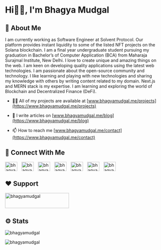 # Hi👋🏻, I'm Bhagya Mudgal 
  
## 🚀 About Me

I am currently working as Software Engineer at Solvent Protocol. Our platform provides instant liquidity to some of the listed NFT projects on the Solana blockchain. I am a final year undergraduate student pursuing my graduation in Bachelor’s of Computer Application (BCA) from Maharaja Surajmal Institute, New Delhi. I love to create unique and amazing things on the web. I am keen on developing quality applications using the latest web technologies. I am passionate about the open-source community and technology. I like learning and playing with new technologies and sharing my knowledge with others by writing content related to my domain. Next.js and MERN stack is my expertise. I am learning and exploring the world of Blockchain and Decentralized Finance (DeFi).

- 👨‍💻 All of my projects are available at [www.bhagyamudgal.me/projects](https://www.bhagyamudgal.me/projects)

- 📝 I write articles on [www.bhagyamudgal.me/blog](https://www.bhagyamudgal.me/blog)

- 📫 How to reach me [www.bhagyamudgal.me/contact](https://www.bhagyamudgal.me/contact)


## 🔗 Connect With Me
<p align="left">
<a href="https://dev.to/bhagyamudgal" target="blank"><img align="center" src="https://cdn.jsdelivr.net/npm/simple-icons@3.0.1/icons/dev-dot-to.svg" alt="bhagyamudgal" height="30" width="40" style="margin-right:10px" /></a>
<a href="https://twitter.com/bhagyamudgal" target="blank"><img align="center" src="https://raw.githubusercontent.com/rahuldkjain/github-profile-readme-generator/master/src/images/icons/Social/twitter.svg" alt="bhagyamudgal" height="30" width="40" style="margin-right:10px" /></a>
<a href="https://linkedin.com/in/bhagyamudgal" target="blank"><img align="center" src="https://raw.githubusercontent.com/rahuldkjain/github-profile-readme-generator/master/src/images/icons/Social/linked-in-alt.svg" alt="bhagyamudgal" height="30" width="40" style="margin-right:10px" /></a>
<a href="https://fb.com/bhagya.mudgal.7" target="blank"><img align="center" src="https://raw.githubusercontent.com/rahuldkjain/github-profile-readme-generator/master/src/images/icons/Social/facebook.svg" alt="bhagya.mudgal.7" height="30" width="40" style="margin-right:10px" /></a>
<a href="https://instagram.com/bhagyamudgal" target="blank"><img align="center" src="https://raw.githubusercontent.com/rahuldkjain/github-profile-readme-generator/master/src/images/icons/Social/instagram.svg" alt="bhagyamudgal" height="30" width="40" style="margin-right:10px" /></a>
<a href="https://www.hackerrank.com/bhagyamudgal" target="blank"><img align="center" src="https://raw.githubusercontent.com/rahuldkjain/github-profile-readme-generator/master/src/images/icons/Social/hackerrank.svg" alt="bhagyamudgal" height="30" width="40" style="margin-right:10px" /></a>
<a href="https://www.leetcode.com/bhagyamudgal" target="blank"><img align="center" src="https://raw.githubusercontent.com/rahuldkjain/github-profile-readme-generator/master/src/images/icons/Social/leet-code.svg" alt="bhagyamudgal" height="30" width="40" style="margin-right:10px" /></a>
</p>

## ❤️ Support
<p><a href="https://www.buymeacoffee.com/bhagyamudgal"> <img align="left" src="https://cdn.buymeacoffee.com/buttons/v2/default-yellow.png" height="50" width="210" alt="bhagyamudgal" /></a></p><br><br><br>


## ⚙️ Stats
<p><img align="center" src="https://bhagya-mudgal-github-readme-stats.vercel.app/api/top-langs?username=bhagyamudgal&show_icons=true&theme=github_dark&locale=en&layout=compact" alt="bhagyamudgal" /></p>

<p><img align="center" src="https://bhagya-mudgal-github-readme-stats.vercel.app/api?username=bhagyamudgal&show_icons=true&theme=github_dark&locale=en" alt="bhagyamudgal" /></p>

  
